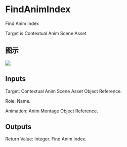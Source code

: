 # FindAnimIndex

Find Anim Index

Target is Contextual Anim Scene Asset

## 图示

![]($-20221218-18304369.png)

## Inputs

Target: Contextual Anim Scene Asset Object Reference.

Role: Name.

Animation: Anim Montage Object Reference.  

## Outputs

Return Value: Integer. Find Anim Index.

